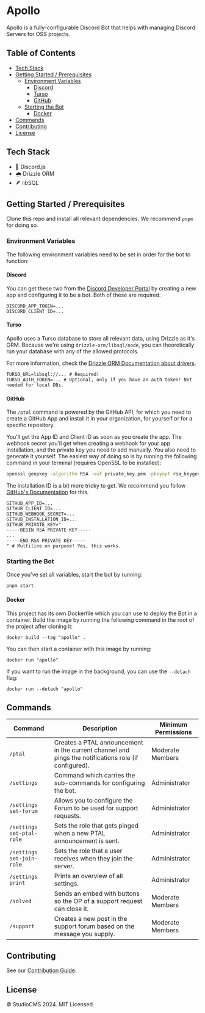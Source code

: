 # Apollo
Apollo is a fully-configurable Discord Bot that helps with managing Discord Servers for OSS projects.

## Table of Contents
- [Tech Stack](#tech-stack)
- [Getting Started / Prerequisites](#getting-started--prerequisites)
  - [Environment Variables](#environment-variables)
    - [Discord](#discord)
    - [Turso](#turso)
    - [GitHub](#github)
  - [Starting the Bot](#starting-the-bot)
    - [Docker](#docker)
- [Commands](#commands)
- [Contributing](#contributing)
- [License](#license)

## Tech Stack
- 🤖 Discord.js
- 🌧️ Drizzle ORM
- 🪶 libSQL

## Getting Started / Prerequisites
Clone this repo and install all relevant dependencies. We recommend `pnpm` for doing so.

### Environment Variables
The following environment variables need to be set in order for the bot to function:

#### Discord
You can get these two from the [Discord Developer Portal](https://discord.com/developers)
by creating a new app and configuring it to be a bot. Both of these are required.

```env
DISCORD_APP_TOKEN=...
DISCORD_CLIENT_ID=...
```

#### Turso
Apollo uses a Turso database to store all relevant data, using Drizzle as it's ORM.
Because we're using `drizzle-orm/libsql/node`, you can theoretically run your database
with any of the allowed protocols.

For more information, check the [Drizzle ORM Documentation about drivers](https://orm.drizzle.team/docs/get-started-sqlite#step-2---initialize-the-driver).

```env
TURSO_URL=libsql://... # Required!
TURSO_AUTH_TOKEN=... # Optional, only if you have an auth token! Not needed for local DBs.
```

#### GitHub
The `/ptal` command is powered by the GitHub API, for which you need to create a GitHub
App and install it in your organization, for yourself or for a specific repository.

You'll get the App ID and Client ID as soon as you create the app. The webhook secret you'll
get when creating a webhook for your app installation, and the private key you need to add manually. 
You also need to generate it yourself. The easiest way of doing so is by running the following 
command in your terminal (requires OpenSSL to be installed):

```bash
openssl genpkey -algorithm RSA -out private_key.pem -pkeyopt rsa_keygen_bits:2048
```

The installation ID is a bit more tricky to get. We recommend you follow
[GitHub's Documentation](https://docs.github.com/en/apps/creating-github-apps/authenticating-with-a-github-app/authenticating-as-a-github-app-installation#using-octokitjs-to-authenticate-with-an-installation-id)
for this.

```env
GITHUB_APP_ID=...
GITHUB_CLIENT_ID=...
GITHUB_WEBHOOK_SECRET=...
GITHUB_INSTALLATION_ID=...
GITHUB_PRIVATE_KEY="
-----BEGIN RSA PRIVATE KEY-----
...
-----END RSA PRIVATE KEY-----
" # Multiline on purpose! Yes, this works.
```

### Starting the Bot
Once you've set all variables, start the bot by running:
```bash
pnpm start
```

#### Docker
This project has its own Dockerfile which you can use to deploy the Bot in a container.
Build the image by running the following command in the root of the project after cloning it:

```
docker build --tag "apollo" .
```

You can then start a container with this image by running:

```
docker run "apollo"
```

If you want to run the image in the background, you can use the `--detach` flag:

```
docker run --detach "apollo"
```

## Commands
| Command                   | Description                                                                                             | Minimum Permissions |
| ------------------------- | ------------------------------------------------------------------------------------------------------- | ------------------- |
| `/ptal`                   | Creates a PTAL announcement in the current channel and pings the notifications role (if configured).    | Moderate Members    |
| `/settings`               | Command which carries the sub-commands for configuring the bot.                                         | Administrator       |
| `/settings set-forum`     | Allows you to configure the Forum to be used for support requests.                                      | Administrator       |
| `/settings set-ptal-role` | Sets the role that gets pinged when a new PTAL announcement is sent.                                    | Administrator       |
| `/settings set-join-role` | Sets the role that a user receives when they join the server.                                           | Administrator       |
| `/settings print`         | Prints an overview of all settings.                                                                     | Administrator       |
| `/solved`                 | Sends an embed with buttons so the OP of a support request can close it. | Moderate Members    |
| `/support`                | Creates a new post in the support forum based on the message you supply.                                | Moderate Members    |

## Contributing
See our [Contribution Guide](https://github.com/withstudiocms/apollo/blob/main/CONTRIBUTING.md).

## License
© StudioCMS 2024. MIT Licensed.